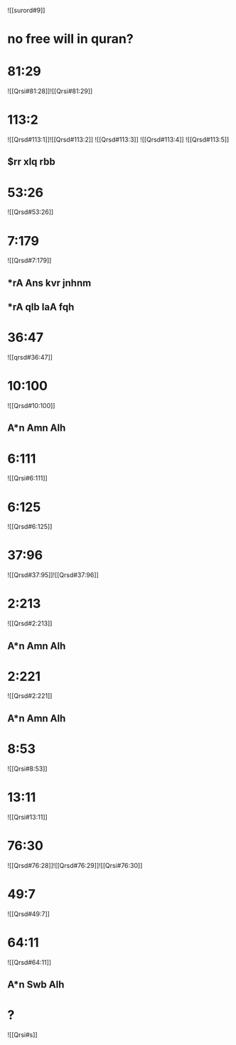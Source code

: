 
![[surord#9]]
# no free will in quran?

# 81:29
![[Qrsi#81:28]]![[Qrsi#81:29]]

# 113:2

![[Qrsd#113:1]]![[Qrsd#113:2]]
![[Qrsd#113:3]]
![[Qrsd#113:4]]
![[Qrsd#113:5]]
## $rr xlq rbb
# 53:26
![[Qrsd#53:26]]
# 7:179
![[Qrsd#7:179]]
## *rA Ans kvr jnhnm
## *rA qlb laA fqh
# 36:47
![[qrsd#36:47]]
# 10:100
![[Qrsd#10:100]]
## A*n Amn Alh
# 6:111
![[Qrsi#6:111]]

# 6:125
![[Qrsd#6:125]]

# 37:96
![[Qrsd#37:95]]![[Qrsd#37:96]]
# 2:213
![[Qrsd#2:213]]
## A*n Amn Alh
# 2:221
![[Qrsd#2:221]]
## A*n Amn Alh
# 8:53
![[Qrsi#8:53]]

# 13:11
![[Qrsi#13:11]]

# 76:30
![[Qrsd#76:28]]![[Qrsd#76:29]]![[Qrsi#76:30]]

# 49:7
![[Qrsd#49:7]]
# 64:11
![[Qrsd#64:11]]
## A*n Swb Alh
# ?
![[Qrsi#s]]

